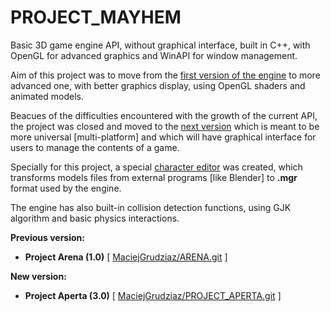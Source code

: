 # PROJECT_MAYHEM
Basic 3D game engine API, without graphical interface, built in C++, with OpenGL for advanced graphics and WinAPI for window management.

Aim of this project was to move from the [first version of the engine](https://github.com/MaciejGrudziaz/ARENA.git) to more advanced one, with better graphics display, using OpenGL shaders and animated models.

Beacues of the difficulties encountered with the growth of the current API, the project was closed and moved to the [next version](https://github.com/MaciejGrudziaz/PROJECT_APERTA.git) which is meant to be more universal [multi-platform] and which will have graphical interface for users to manage the contents of a game. 

Specially for this project, a special [character editor](https://github.com/MaciejGrudziaz/CHARACTER_EDITOR.git) was created, which transforms models files from external programs [like Blender] to **.mgr** format used by the engine.

The engine has also built-in collision detection functions, using GJK algorithm and basic physics interactions.

**Previous version:**
- **Project Arena (1.0)** [ [MaciejGrudziaz/ARENA.git](https://github.com/MaciejGrudziaz/ARENA.git) ]

**New version:**
- **Project Aperta (3.0)** [ [MaciejGrudziaz/PROJECT_APERTA.git](https://github.com/MaciejGrudziaz/PROJECT_APERTA.git) ]
